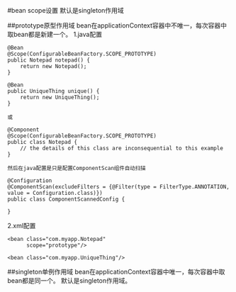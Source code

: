 #bean scope设置
默认是singleton作用域

##prototype原型作用域
bean在applicationContext容器中不唯一，每次容器中取bean都是新建一个。
1.java配置


    @Bean
    @Scope(ConfigurableBeanFactory.SCOPE_PROTOTYPE)
    public Notepad notepad() {
        return new Notepad();
    }

    @Bean
    public UniqueThing unique() {
        return new UniqueThing();
    }

    或

    @Component
    @Scope(ConfigurableBeanFactory.SCOPE_PROTOTYPE)
    public class Notepad {
        // the details of this class are inconsequential to this example
    }

    然后在java配置是只是配置ComponentScan组件自动扫描

    @Configuration
    @ComponentScan(excludeFilters = {@Filter(type = FilterType.ANNOTATION, value = Configuration.class)})
    public class ComponentScannedConfig {

    }


2.xml配置


    <bean class="com.myapp.Notepad"
          scope="prototype"/>

    <bean class="com.myapp.UniqueThing"/>

##singleton单例作用域
    bean在applicationContext容器中唯一，每次容器中取bean都是同一个。
    默认是singleton作用域。